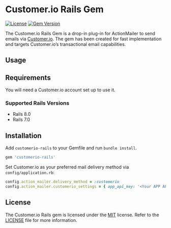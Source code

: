 # Customer.io Rails Gem

[![License](http://img.shields.io/badge/license-MIT-blue.svg?style=flat)](http://www.opensource.org/licenses/MIT)
[![Gem Version](https://badge.fury.io/rb/customerio-rails.svg)](https://badge.fury.io/rb/customerio-rails)

The Customer.io Rails Gem is a drop-in plug-in for ActionMailer to send emails via [Customer.io](https://customer.io).
The gem has been created for fast implementation and targets Customer.io’s transactional email capabilities.

## Usage

## Requirements

You will need a Customer.io account set up to use it.

### Supported Rails Versions

- Rails 8.0
- Rails 7.0

## Installation

Add `customerio-rails` to your Gemfile and run `bundle install`.

```ruby
gem 'customerio-rails'
```

Set Customer.io as your preferred mail delivery method via `config/application.rb`:

```ruby
config.action_mailer.delivery_method = :customerio
config.action_mailer.customerio_settings = { app_api_key: '<Your APP API Key>', region: Customerio::Regions::US }
```

## License

The Customer.io Rails gem is licensed under the [MIT](http://www.opensource.org/licenses/mit-license.php) license.
Refer to the [LICENSE](./LICENSE) file for more information.
